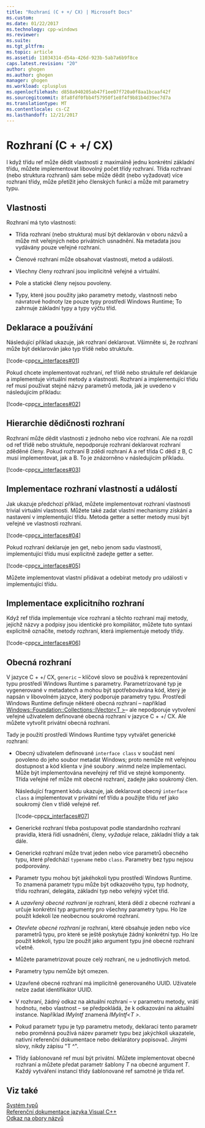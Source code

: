 ```yaml
---
title: "Rozhraní (C + +/ CX) | Microsoft Docs"
ms.custom: 
ms.date: 01/22/2017
ms.technology: cpp-windows
ms.reviewer: 
ms.suite: 
ms.tgt_pltfrm: 
ms.topic: article
ms.assetid: 11034314-d54a-426d-923b-5ab7a6b9f8ce
caps.latest.revision: "20"
author: ghogen
ms.author: ghogen
manager: ghogen
ms.workload: cplusplus
ms.openlocfilehash: d858a940205ab47f1ee07f720a0f8aa1bcaaf42f
ms.sourcegitcommit: 8fa8fdf0fbb4f57950f1e8f4f9b81b4d39ec7d7a
ms.translationtype: MT
ms.contentlocale: cs-CZ
ms.lasthandoff: 12/21/2017
---
```

# <a name="interfaces-ccx"></a>Rozhraní (C + +/ CX)
I když třídu ref může dědit vlastnosti z maximálně jednu konkrétní základní třídu, můžete implementovat libovolný počet třídy rozhraní. Třída rozhraní (nebo struktura rozhraní) sám sebe může dědit (nebo vyžadovat) více rozhraní třídy, může přetížit jeho členských funkcí a může mít parametry typu.  
  
## <a name="characteristics"></a>Vlastnosti  
 Rozhraní má tyto vlastnosti:  
  
-   Třída rozhraní (nebo struktura) musí být deklarován v oboru názvů a může mít veřejných nebo privátních usnadnění. Na metadata jsou vydávány pouze veřejné rozhraní.  
  
-   Členové rozhraní může obsahovat vlastnosti, metod a události.  
  
-   Všechny členy rozhraní jsou implicitně veřejné a virtuální.  
  
-   Pole a statické členy nejsou povoleny.  
  
-   Typy, které jsou použity jako parametry metody, vlastnosti nebo návratové hodnoty lze pouze typy prostředí Windows Runtime; To zahrnuje základní typy a typy výčtu tříd.  
  
## <a name="declaration-and-usage"></a>Deklarace a používání  
 Následující příklad ukazuje, jak rozhraní deklarovat. Všimněte si, že rozhraní může být deklarován jako typ třídě nebo struktuře.  
  
 [!code-cpp[cx_interfaces#01](../cppcx/codesnippet/CPP/interfacestest/class1.h#01)]  
  
 Pokud chcete implementovat rozhraní, ref třídě nebo struktuře ref deklaruje a implementuje virtuální metody a vlastnosti. Rozhraní a implementující třídu ref musí používat stejné názvy parametrů metoda, jak je uvedeno v následujícím příkladu:  
  
 [!code-cpp[cx_interfaces#02](../cppcx/codesnippet/CPP/interfacestest/class1.h#02)]  
  
## <a name="interface-inheritance-hierarchies"></a>Hierarchie dědičnosti rozhraní  
 Rozhraní může dědit vlastnosti z jednoho nebo více rozhraní. Ale na rozdíl od ref třídě nebo struktuře, nepodporuje rozhraní deklarovat rozhraní zděděné členy. Pokud rozhraní B zdědí rozhraní A a ref třída C dědí z B, C musí implementovat, jak a B. To je znázorněno v následujícím příkladu.  
  
 [!code-cpp[cx_interfaces#03](../cppcx/codesnippet/CPP/interfacestest/class1.h#03)]  
  
## <a name="implementing-interface-properties-and-events"></a>Implementace rozhraní vlastností a událostí  
 Jak ukazuje předchozí příklad, můžete implementovat rozhraní vlastnosti trivial virtuální vlastnosti. Můžete také zadat vlastní mechanismy získání a nastavení v implementující třídu.  Metoda getter a setter metody musí být veřejné ve vlastnosti rozhraní.  
  
 [!code-cpp[cx_interfaces#04](../cppcx/codesnippet/CPP/interfacestest/class1.h#04)]  
  
 Pokud rozhraní deklaruje jen get, nebo jenom sadu vlastností, implementující třídu musí explicitně zadejte getter a setter.  
  
 [!code-cpp[cx_interfaces#05](../cppcx/codesnippet/CPP/interfacestest/class1.h#05)]  
  
 Můžete implementovat vlastní přidávat a odebírat metody pro události v implementující třídu.  
  
## <a name="explicit-interface-implementation"></a>Implementace explicitního rozhraní  
 Když ref třída implementuje více rozhraní a těchto rozhraní mají metody, jejichž názvy a podpisy jsou identické pro kompilátor, můžete tuto syntaxi explicitně označíte, metody rozhraní, která implementuje metody třídy.  
  
 [!code-cpp[cx_interfaces#06](../cppcx/codesnippet/CPP/interfacestest/class1.h#06)]  
  
## <a name="generic-interfaces"></a>Obecná rozhraní  
 V jazyce C + +/ CX, `generic` – klíčové slovo se používá k reprezentování typu prostředí Windows Runtime s parametry. Parametrizované typ je vygenerované v metadatech a mohou být spotřebovávána kód, který je napsán v libovolném jazyce, který podporuje parametry typu. Prostředí Windows Runtime definuje některé obecná rozhraní – například [Windows::Foundation::Collections::IVector\<T >](Windows::Foundation::Collections::IVector)– ale nepodporuje vytvoření veřejné uživatelem definované obecná rozhraní v jazyce C + +/ CX. Ale můžete vytvořit privátní obecná rozhraní.  
  
 Tady je použití prostředí Windows Runtime typy vytvářet generické rozhraní:  
  
-   Obecný uživatelem definované `interface class` v součást není povoleno do jeho soubor metadat Windows; proto nemůže mít veřejnou dostupnost a kód klienta v jiné soubory .winmd nelze implementaci. Může být implementována neveřejný ref tříd ve stejné komponenty. Třída veřejné ref může mít obecné rozhraní, zadejte jako soukromý člen.  
  
     Následující fragment kódu ukazuje, jak deklarovat obecný `interface class` a implementovat v privátní ref třídu a použijte třídu ref jako soukromý člen v třídě veřejné ref.  
  
     [!code-cpp[cx_interfaces#07](../cppcx/codesnippet/CPP/interfacestest/class1.h#07)]  
  
-   Generické rozhraní třeba postupovat podle standardního rozhraní pravidla, která řídí usnadnění, členy, *vyžaduje* relace, základní třídy a tak dále.  
  
-   Generické rozhraní může trvat jeden nebo více parametrů obecného typu, které předchází `typename` nebo `class`. Parametry bez typu nejsou podporovány.  
  
-   Parametr typu mohou být jakéhokoli typu prostředí Windows Runtime. To znamená parametr typu může být odkazového typu, typ hodnoty, třídu rozhraní, delegáta, základní typ nebo veřejný výčet tříd.  
  
-   A *uzavřený obecné rozhraní* je rozhraní, která dědí z obecné rozhraní a určuje konkrétní typ argumenty pro všechny parametry typu. Ho lze použít kdekoli lze neobecnou soukromé rozhraní.  
  
-   *Otevřete obecné rozhraní* je rozhraní, které obsahuje jeden nebo více parametrů typu, pro které se ještě poskytuje žádný konkrétní typ. Ho lze použít kdekoli, typu lze použít jako argument typu jiné obecné rozhraní včetně.  
  
-   Můžete parametrizovat pouze celý rozhraní, ne u jednotlivých metod.  
  
-   Parametry typu nemůže být omezen.  
  
-   Uzavřené obecné rozhraní má implicitně generovaného UUID. Uživatele nelze zadat identifikátor UUID.  
  
-   V rozhraní, žádný odkaz na aktuální rozhraní – v parametru metody, vrátí hodnotu, nebo vlastnost – se předpokládá, že k odkazování na aktuální instance. Například *IMyIntf* znamená *IMyIntf\<T >*.  
  
-   Pokud parametr typu je typ parametru metody, deklaraci tento parametr nebo proměnná používá název parametr typu bez jakýchkoli ukazatele, nativní referenční dokumentace nebo deklarátory popisovač. Jinými slovy, nikdy zápisu "T ^".  
  
-   Třídy šablonované ref musí být privátní. Můžete implementovat obecné rozhraní a můžete předat parametr šablony *T* na obecné argument *T*. Každý vytváření instancí třídy šablonované ref samotné je třída ref.  
  
## <a name="see-also"></a>Viz také  
 [Systém typů](../cppcx/type-system-c-cx.md)   
 [Referenční dokumentace jazyka Visual C++](../cppcx/visual-c-language-reference-c-cx.md)   
 [Odkaz na obory názvů](../cppcx/namespaces-reference-c-cx.md)
